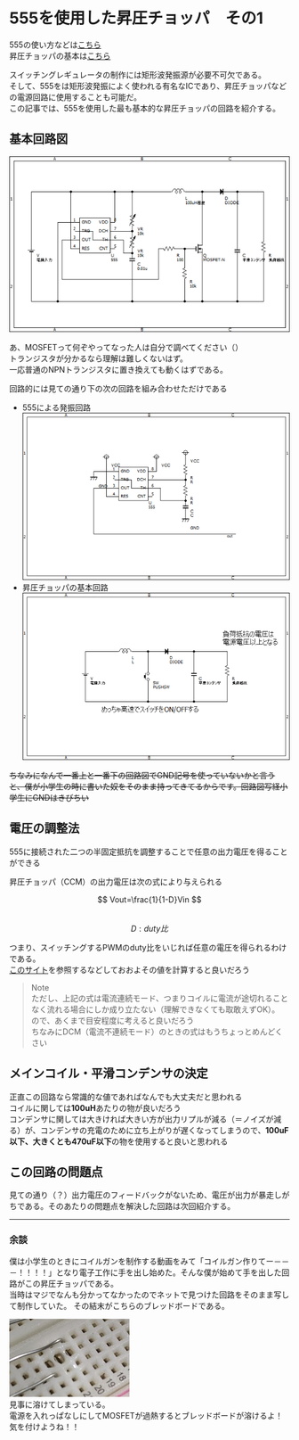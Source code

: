 # 555を使用した昇圧チョッパ　その1  

555の使い方などは[こちら](oscillator.md)  
昇圧チョッパの基本は[こちら](step-up-converter.md)  

スイッチングレギュレータの制作には矩形波発振源が必要不可欠である。  
そして、555をは矩形波発振によく使われる有名なICであり、昇圧チョッパなどの電源回路に使用することも可能だ。  
この記事では、555を使用した最も基本的な昇圧チョッパの回路を紹介する。  

## 基本回路図  
![step-up555](images/step-up_5551.png)  

あ、MOSFETって何ぞやってなった人は自分で調べてください（）  
トランジスタが分かるなら理解は難しくないはず。  
一応普通のNPNトランジスタに置き換えても動くはずである。  

回路的には見ての通り下の次の回路を組み合わせただけである  

- 555による発振回路  
![555](images/555.png)  
- 昇圧チョッパの基本回路  
![step-up](images/basic_step-up-converter.png)  

~~ちなみになんで一番上と一番下の回路図でGND記号を使っていないかと言うと、僕が小学生の時に書いた奴をそのまま持ってきてるからです。回路図写経小学生にGNDはきびちい~~  

## 電圧の調整法  

555に接続された二つの半固定抵抗を調整することで任意の出力電圧を得ることができる  

昇圧チョッパ（CCM）の出力電圧は次の式により与えられる  

$$ Vout=\frac{1}{1-D}Vin $$  
$$ D:duty比 $$  

つまり、スイッチングするPWMのduty比をいじれば任意の電圧を得られるわけである。  
[このサイト](https://www.zea.jp/audio/schematic/sc_file/018.htm)を参照するなどしておおよその値を計算すると良いだろう  

>Note  
>ただし、上記の式は電流連続モード、つまりコイルに電流が途切れることなく流れる場合にしか成り立たない（理解できなくても取敢えずOK）。  
>ので、あくまで目安程度に考えると良いだろう  
>ちなみにDCM（電流不連続モード）のときの式はもうちょっとめんどくさい  

## メインコイル・平滑コンデンサの決定  
正直この回路なら常識的な値であればなんでも大丈夫だと思われる  
コイルに関しては**100uH**あたりの物が良いだろう  
コンデンサに関しては大きければ大きい方が出力リプルが減る（＝ノイズが減る）が、コンデンサの充電のために立ち上がりが遅くなってしまうので、**100uF以下、大きくとも470uF以下**の物を使用すると良いと思われる

## この回路の問題点  

見ての通り（？）出力電圧のフィードバックがないため、電圧が出力が暴走しがちである。そのあたりの問題点を解決した回路は次回紹介する。  

***
### 余談  
僕は小学生のときにコイルガンを制作する動画をみて「コイルガン作りてー－－－！！！！」となり電子工作に手を出し始めた。そんな僕が始めて手を出した回路がこの昇圧チョッパである。  
当時はマジでなんも分かってなかったのでネットで見つけた回路をそのまま写して制作していた。
その結末がこちらのブレッドボードである。  

![melt_bord](images/melt_board.png)  
見事に溶けてしまっている。  
電源を入れっぱなしにしてMOSFETが過熱するとブレッドボードが溶けるよ！気を付けようね！！
